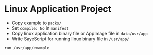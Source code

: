 # Linux Application Project

- Copy example to `packs/`
- Set `compile: No` in `manifest`
- Copy linux application binary file or AppImage file in `data/usr/app`
- Write SayeScript for running linux binary file in `/usr/app/`
```saye
run /usr/app/example
```